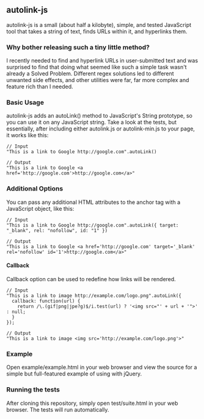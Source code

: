 ## autolink-js

autolink-js is a small (about half a kilobyte), simple, and tested JavaScript tool that takes
a string of text, finds URLs within it, and hyperlinks them.

### Why bother releasing such a tiny little method?

I recently needed to find and hyperlink URLs in user-submitted text
and was surprised to find that doing what seemed like such a simple task wasn't already a
Solved Problem. Different regex solutions led to different unwanted side
effects, and other utilities were far, far more complex and feature rich
than I needed.

### Basic Usage

autolink-js adds an autoLink() method to JavaScript's String prototype,
so you can use it on any JavaScript string. Take a look at the tests,
but essentially, after including either autolink.js or autolink-min.js
to your page, it works like this:

    // Input
    "This is a link to Google http://google.com".autoLink()

    // Output
    "This is a link to Google <a href='http://google.com'>http://google.com</a>"

### Additional Options

You can pass any additional HTML attributes to the anchor tag with a JavaScript object, like this:

    // Input
    "This is a link to Google http://google.com".autoLink({ target: "_blank", rel: "nofollow", id: "1" })

    // Output
    "This is a link to Google <a href='http://google.com' target='_blank' rel='nofollow' id='1'>http://google.com</a>"

#### Callback

Callback option can be used to redefine how links will be rendered.

    // Input
    "This is a link to image http://example.com/logo.png".autoLink({
      callback: function(url) {
        return /\.(gif|png|jpe?g)$/i.test(url) ? '<img src="' + url + '">' : null;
      }
    });

    // Output
    "This is a link to image <img src='http://example.com/logo.png'>"

### Example

Open example/example.html in your web browser and view the source for a simple but
full-featured example of using with jQuery.

### Running the tests

After cloning this repository, simply open test/suite.html in your web
browser. The tests will run automatically.
